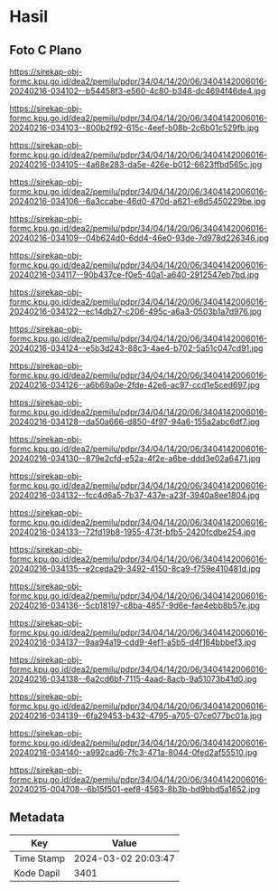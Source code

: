 # Hasil

## Foto C Plano

https://sirekap-obj-formc.kpu.go.id/dea2/pemilu/pdpr/34/04/14/20/06/3404142006016-20240216-034102--b54458f3-e560-4c80-b348-dc4694f46de4.jpg

https://sirekap-obj-formc.kpu.go.id/dea2/pemilu/pdpr/34/04/14/20/06/3404142006016-20240216-034103--800b2f92-615c-4eef-b08b-2c6b01c529fb.jpg

https://sirekap-obj-formc.kpu.go.id/dea2/pemilu/pdpr/34/04/14/20/06/3404142006016-20240216-034105--4a68e283-da5e-426e-b012-6623ffbd565c.jpg

https://sirekap-obj-formc.kpu.go.id/dea2/pemilu/pdpr/34/04/14/20/06/3404142006016-20240216-034106--6a3ccabe-46d0-470d-a621-e8d5450229be.jpg

https://sirekap-obj-formc.kpu.go.id/dea2/pemilu/pdpr/34/04/14/20/06/3404142006016-20240216-034109--04b624d0-6dd4-46e0-93de-7d978d226346.jpg

https://sirekap-obj-formc.kpu.go.id/dea2/pemilu/pdpr/34/04/14/20/06/3404142006016-20240216-034117--90b437ce-f0e5-40a1-a640-2912547eb7bd.jpg

https://sirekap-obj-formc.kpu.go.id/dea2/pemilu/pdpr/34/04/14/20/06/3404142006016-20240216-034122--ec14db27-c206-495c-a6a3-0503b1a7d976.jpg

https://sirekap-obj-formc.kpu.go.id/dea2/pemilu/pdpr/34/04/14/20/06/3404142006016-20240216-034124--e5b3d243-88c3-4ae4-b702-5a51c047cd91.jpg

https://sirekap-obj-formc.kpu.go.id/dea2/pemilu/pdpr/34/04/14/20/06/3404142006016-20240216-034126--a6b69a0e-2fde-42e6-ac97-ccd1e5ced697.jpg

https://sirekap-obj-formc.kpu.go.id/dea2/pemilu/pdpr/34/04/14/20/06/3404142006016-20240216-034128--da50a666-d850-4f97-94a6-155a2abc6df7.jpg

https://sirekap-obj-formc.kpu.go.id/dea2/pemilu/pdpr/34/04/14/20/06/3404142006016-20240216-034130--879e2cfd-e52a-4f2e-a6be-ddd3e02a6471.jpg

https://sirekap-obj-formc.kpu.go.id/dea2/pemilu/pdpr/34/04/14/20/06/3404142006016-20240216-034132--fcc4d6a5-7b37-437e-a23f-3940a8ee1804.jpg

https://sirekap-obj-formc.kpu.go.id/dea2/pemilu/pdpr/34/04/14/20/06/3404142006016-20240216-034133--72fd19b8-1955-473f-bfb5-2420fcdbe254.jpg

https://sirekap-obj-formc.kpu.go.id/dea2/pemilu/pdpr/34/04/14/20/06/3404142006016-20240216-034135--e2ceda29-3492-4150-8ca9-f759e410481d.jpg

https://sirekap-obj-formc.kpu.go.id/dea2/pemilu/pdpr/34/04/14/20/06/3404142006016-20240216-034136--5cb18197-c8ba-4857-9d6e-fae4ebb8b57e.jpg

https://sirekap-obj-formc.kpu.go.id/dea2/pemilu/pdpr/34/04/14/20/06/3404142006016-20240216-034137--9aa94a19-cdd9-4ef1-a5b5-d4f164bbbef3.jpg

https://sirekap-obj-formc.kpu.go.id/dea2/pemilu/pdpr/34/04/14/20/06/3404142006016-20240216-034138--6a2cd6bf-7115-4aad-8acb-9a51073b41d0.jpg

https://sirekap-obj-formc.kpu.go.id/dea2/pemilu/pdpr/34/04/14/20/06/3404142006016-20240216-034139--6fa29453-b432-4795-a705-07ce077bc01a.jpg

https://sirekap-obj-formc.kpu.go.id/dea2/pemilu/pdpr/34/04/14/20/06/3404142006016-20240216-034140--a992cad6-7fc3-471a-8044-0fed2af55510.jpg

https://sirekap-obj-formc.kpu.go.id/dea2/pemilu/pdpr/34/04/14/20/06/3404142006016-20240215-004708--6b15f501-eef8-4563-8b3b-bd9bbd5a1652.jpg


## Metadata

| Key        | Value               |
| ---------- | ------------------- |
| Time Stamp | 2024-03-02 20:03:47 |
| Kode Dapil | 3401                |



